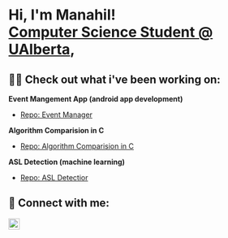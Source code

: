 <h1>Hi, I'm Manahil! <br/><a href="https://github.com/joshmadakor1">Computer Science Student @ UAlberta</a>, 


<h2>👨‍💻 Check out what i've been working on:</h2>

 <b>Event Mangement App (android app development)</b>
  - [Repo: Event Manager](actualLink)

<b>Algorithm Comparision in C</b>
  - [Repo: Algorithm Comparision in C](actualLink)
 
 <b>ASL Detection (machine learning)</b>
  - [Repo: ASL Detectior](actualLink)

<h2> 🤳 Connect with me:</h2>

[<img align="left" alt="JoshMadakor | LinkedIn" width="22px" src="https://cdn.jsdelivr.net/npm/simple-icons@v3/icons/linkedin.svg" />][linkedin]

[linkedin]: https://www.linkedin.com/in/manahil-a8228422b/

<!--
**joshmadakor1/joshmadakor1** is a ✨ _special_ ✨ repository because its `README.md` (this file) appears on your GitHub profile.

Here are some ideas to get you started:

- 🔭 I’m currently working on ...
- 🌱 I’m currently learning ...
- 👯 I’m looking to collaborate on ...
- 🤔 I’m looking for help with ...
- 💬 Ask me about ...
- 📫 How to reach me: ...
- 😄 Pronouns: ...
- ⚡ Fun fact: ...
-->
